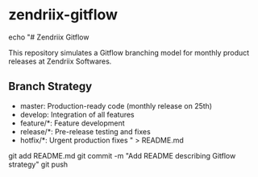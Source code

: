 # zendriix-gitflow
echo "# Zendriix Gitflow

This repository simulates a Gitflow branching model for monthly product releases at Zendriix Softwares.

## Branch Strategy

- master: Production-ready code (monthly release on 25th)
- develop: Integration of all features
- feature/*: Feature development
- release/*: Pre-release testing and fixes
- hotfix/*: Urgent production fixes
" > README.md

git add README.md
git commit -m "Add README describing Gitflow strategy"
git push
